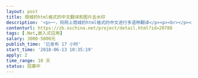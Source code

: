 ```yaml
---                
layout: post       
title: 商城的html格式的中文翻译和图片去水印           
description: '<p>一，将网上商城的html格式的中文进行多语种翻译</p><p><br></p><p>二，将html格式的图片进行去水印或删掉</p><p><br></p><p>以上功能需写进我的商城程序里面，使商城每次更新做到自动翻译和自动去除水印</p>'     
contenturl: https://zb.oschina.net/project/detail.html?id=20788      
tags: [.Net,嵌入式应用]            
salary: 3000-5000元          
publish_time: '已发布 17 小时'         
start_time: '2018-06-13 10:35:19'           
apply: 2                   
time_range: 10 天              
status: 招募中                  
---                 
```

